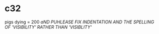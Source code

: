 # c32
pigs dying = 200 *aND PUHLEASE FIX INDENTATION AND THE SPELLING OF 'VISIBILITY' RATHER THAN 'VISIBLITY'*

